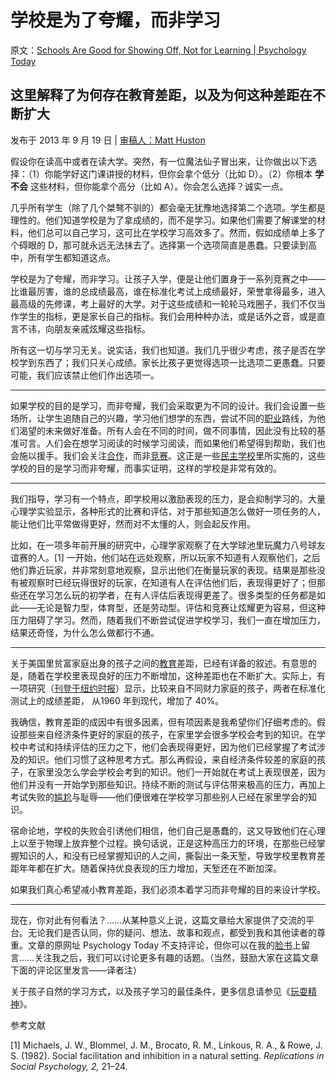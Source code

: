 # 学校是为了夸耀，而非学习

原文：[Schools Are Good for Showing Off, Not for Learning | Psychology Today](https://www.psychologytoday.com/us/blog/freedom-learn/201309/schools-are-good-showing-not-learning)

## 这里解释了为何存在教育差距，以及为何这种差距在不断扩大

发布于 2013 年 9 月 19 日 | [ 审稿人：Matt Huston](https://www.psychologytoday.com/us/docs/editorial-process)

假设你在读高中或者在读大学。突然，有一位魔法仙子冒出来，让你做出以下选择：（1）你能学好这门课讲授的材料，但你会拿个低分（比如 D）。（2）你根本 **学不会** 这些材料，但你能拿个高分（比如 A）。你会怎么选择？诚实一点。

几乎所有学生（除了几个桀骜不驯的）都会毫无犹豫地选择第二个选项。学生都是理性的。他们知道学校是为了拿成绩的，而不是学习。如果他们需要了解课堂的材料，他们总可以自己学习，这可比在学校学习高效多了。然而，假如成绩单上多了个碍眼的 D，那可就永远无法抹去了。选择第一个选项简直是愚蠢。只要读到高中，所有学生都知道这点。

学校是为了夸耀，而非学习。让孩子入学，便是让他们置身于一系列竞赛之中——比谁最厉害，谁的总成绩最高，谁在标准化考试上成绩最好，荣誉拿得最多，进入最高级的先修课，考上最好的大学。对于这些成绩和一轮轮马戏圈子，我们不仅当作学生的指标，更是家长自己的指标。我们会用种种办法，或是话外之音，或是直言不讳，向朋友亲戚炫耀这些指标。

所有这一切与学习无关。说实话，我们也知道。我们几乎很少考虑，孩子是否在学校学到东西了；我们只关心成绩。家长比孩子更觉得选项一比选项二更愚蠢。只要可能，我们应该禁止他们作出选项一。

 **** **

如果学校的目的是学习，而非夸耀，我们会采取更为不同的设计。我们会设置一些场所，让学生追随自己的兴趣，学习他们想学的东西，尝试不同的[职业](https://www.psychologytoday.com/us/basics/career)路线，为他们渴望的未来做好准备。所有人会在不同的时间，做不同事情，因此没有比较的基准可言。人们会在想学习阅读的时候学习阅读，而如果他们希望得到帮助，我们也会施以援手。我们会关注[合作](https://www.psychologytoday.com/us/basics/teamwork)，而非[竞赛](https://www.psychologytoday.com/us/basics/sport-and-competition)。这正是一些[民主学校](http://alternativestoschool.com/democratic-schools/)里所实施的，这些学校的目的是学习而非夸耀，而事实证明，这样的学校是非常有效的。

 **** **

我们指导，学习有一个特点，即学校用以激励表现的压力，是会抑制学习的。大量心理学实验显示，各种形式的比赛和评估，对于那些知道怎么做好一项任务的人，能让他们比平常做得更好，然而对不太懂的人，则会起反作用。

比如，在一项多年前开展的研究中，心理学家观察了在大学球池里玩魔力八号球友谊赛的人。[1] 一开始，他们站在远处观察，所以玩家不知道有人观察他们，之后他们靠近玩家，并非常刻意地观察，显示出他们在衡量玩家的表现。结果是那些没有被观察时已经玩得很好的玩家，在知道有人在评估他们后，表现得更好了；但那些还在学习怎么玩的初学者，在有人评估后表现得更差了。很多类型的任务都是如此——无论是智力型，体育型，还是劳动型。评估和竞赛让炫耀更为容易，但这种压力阻碍了学习。然而，随着我们不断尝试促进学校学习，我们一直在增加压力，结果还奇怪，为什么怎么做都行不通。

 **** **

关于美国里贫富家庭出身的孩子之间的[教育](https://www.psychologytoday.com/us/basics/education)差距，已经有详备的叙述。有意思的是，随着在学校里表现良好的压力不断增加，这种差距也在不断扩大。实际上，有一项研究（[刊登于纽约时报](http://www.nytimes.com/2012/02/10/education/education-gap-grows-between-rich-and-poor-studies-show.html?pagewanted=all&_r=0)）显示，比较来自不同财力家庭的孩子，两者在标准化测试上的成绩差距， 从1960 年到现代，增加了 40%。

我确信，教育差距的成因中有很多因素，但有项因素是我希望你们仔细考虑的。假设那些来自经济条件更好的家庭的孩子，在家里学会很多学校会考到的知识。在学校中考试和持续评估的压力之下，他们会表现得更好，因为他们已经掌握了考试涉及的知识。他们习惯了这种思考方式。那么再假设，来自经济条件较差的家庭的孩子，在家里没怎么学会学校会考到的知识。他们一开始就在考试上表现很差，因为他们并没有一开始学到那些知识。持续不断的测试与评估带来极高的压力，再加上考试失败的[尴尬](https://www.psychologytoday.com/us/basics/embarrassment)与耻辱——他们便很难在学校学习那些别人已经在家里学会的知识。

宿命论地，学校的失败会引诱他们相信，他们自己是愚蠢的，这又导致他们在心理上以至于物理上放弃整个过程。换句话说，正是这种高压力的环境，在那些已经掌握知识的人，和没有已经掌握知识的人之间，撕裂出一条天堑，导致学校里教育差距年年都在扩大。随着保持优良表现的压力增加，天堑还在不断加深。

如果我们真心希望减小教育差距，我们必须本着学习而非夸耀的目的来设计学校。

 **** ***

现在，你对此有何看法？……从某种意义上说，这篇文章给大家提供了交流的平台。无论我们是否认同，你的疑问、想法、故事和观点，都受到我和其他读者的尊重。文章的原网址 Psychology Today 不支持评论，但你可以在我的[脸书](https://www.facebook.com/peter.gray.3572)上留言……关注我之后，我们可以讨论更多有趣的话题。（当然，鼓励大家在这篇文章下面的评论区里发言——译者注）

关于孩子自然的学习方式，以及孩子学习的最佳条件，更多信息请参见《[玩耍精神](http://www.amazon.com/Free-Learn-Unleashing-Instinct-Self-Reliant/dp/0465084990/ref=tmm_pap_title_0?_encoding=UTF8&qid=&sr=)》。

参考文献

[1] Michaels, J. W., Blommel, J. M., Brocato, R. M., Linkous, R. A., & Rowe, J. S. (1982). Social facilitation and inhibition in a natural setting. *Replications in Social Psychology, 2,* 21–24.
